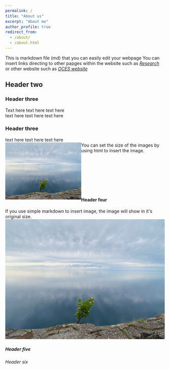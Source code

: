 ```yaml
---
permalink: /
title: "About us"
excerpt: "About me"
author_profile: true
redirect_from: 
  - /about/
  - /about.html
---
```


This is markdown file (md) that you can easily edit your webpage
You can insert links directing to other papges within the website such as [*Research*](research.md)
or other website such as [*OCES website*](https://oces.hkust.edu.hk)

## Header two

### Header three
Text here text here text here\
text here text here text here

### Header three
text here text here text here\
<img align="left" src="/images/LakeSuperior.png" width="240" height="180"> 
You can set the size of the images by using html to insert the image.  
<br/>
<br/>
<br/>
<br/>
<br/>
<br/>
<br/>
#### Header four
If you use simple markdown to insert image, the image will show in it's original size. 
![Lake Superior](/images/LakeSuperior.png)

##### Header five

###### Header six

